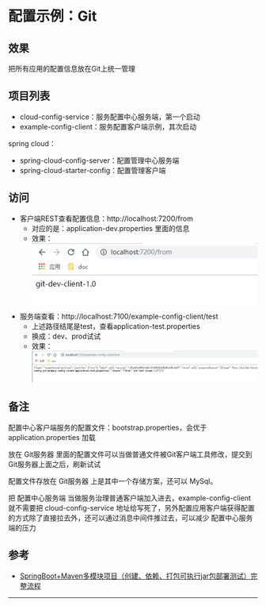 #   配置示例：Git


##  效果

把所有应用的配置信息放在Git上统一管理


##  项目列表
-   cloud-config-service：服务配置中心服务端，第一个启动
-   example-config-client：服务配置客户端示例，其次启动

spring cloud：
-   spring-cloud-config-server：配置管理中心服务端
-   spring-cloud-starter-config：配置管理客户端


##  访问

-   客户端REST查看配置信息：http://localhost:7200/from
    -   对应的是：application-dev.properties 里面的信息
    -   效果：![20190517113712](../images/20190517113712.png)
-   服务端查看：http://localhost:7100/example-config-client/test
    -   上述路径结尾是test，查看application-test.properties
    -   换成：dev、prod试试
    -   效果：![20190517113537](../images/20190517113537.png)


##  备注

配置中心客户端服务的配置文件：bootstrap.properties，会优于 application.properties 加载

放在 Git服务器 里面的配置文件可以当做普通文件被Git客户端工具修改，提交到Git服务器上面之后，刷新试试

配置文件存放在 Git服务器 上是其中一个存储方案，还可以 MySql。

把 配置中心服务端 当做服务治理普通客户端加入进去，example-config-client 就不需要把 cloud-config-service 地址给写死了，另外配置应用客户端获得配置的方式除了直接拉去外，还可以通过消息中间件推过去，可以减少 配置中心服务端的压力

##  参考
-   [SpringBoot+Maven多模块项目（创建、依赖、打包可执行jar包部署测试）完整流程](https://blog.csdn.net/baidu_41885330/article/details/81875395)

----